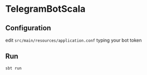# TelegramBotScala
## Configuration
edit `src/main/resources/application.conf` typing your bot token

## Run

`sbt run`

